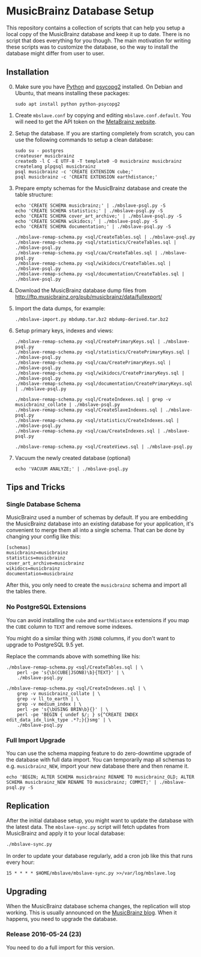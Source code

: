 # MusicBrainz Database Setup

This repository contains a collection of scripts that can help you setup a local
copy of the MusicBrainz database and keep it up to date. There is no script that
does everything for you though. The main motivation for writing these scripts was
to customize the database, so the way to install the database might differ from
user to user.

## Installation

 0. Make sure you have [Python](http://python.org/) and [psycopg2](http://initd.org/psycopg/) installed.
    On Debian and Ubuntu, that means installing these packages:

        sudo apt install python python-psycopg2

 1. Create `mbslave.conf` by copying and editing `mbslave.conf.default`.
    You will need to get the API token on the [MetaBrainz website](https://metabrainz.org/supporters/account-type).

 1. Setup the database. If you are starting completely from scratch,
    you can use the following commands to setup a clean database:

        sudo su - postgres
        createuser musicbrainz
        createdb -l C -E UTF-8 -T template0 -O musicbrainz musicbrainz
        createlang plpgsql musicbrainz
        psql musicbrainz -c 'CREATE EXTENSION cube;'
        psql musicbrainz -c 'CREATE EXTENSION earthdistance;'

 2. Prepare empty schemas for the MusicBrainz database and create the table structure:

        echo 'CREATE SCHEMA musicbrainz;' | ./mbslave-psql.py -S
        echo 'CREATE SCHEMA statistics;' | ./mbslave-psql.py -S
        echo 'CREATE SCHEMA cover_art_archive;' | ./mbslave-psql.py -S
        echo 'CREATE SCHEMA wikidocs;' | ./mbslave-psql.py -S
        echo 'CREATE SCHEMA documentation;' | ./mbslave-psql.py -S

        ./mbslave-remap-schema.py <sql/CreateTables.sql | ./mbslave-psql.py
        ./mbslave-remap-schema.py <sql/statistics/CreateTables.sql | ./mbslave-psql.py
        ./mbslave-remap-schema.py <sql/caa/CreateTables.sql | ./mbslave-psql.py
        ./mbslave-remap-schema.py <sql/wikidocs/CreateTables.sql | ./mbslave-psql.py
        ./mbslave-remap-schema.py <sql/documentation/CreateTables.sql | ./mbslave-psql.py

 3. Download the MusicBrainz database dump files from
    http://ftp.musicbrainz.org/pub/musicbrainz/data/fullexport/

 4. Import the data dumps, for example:

        ./mbslave-import.py mbdump.tar.bz2 mbdump-derived.tar.bz2

 5. Setup primary keys, indexes and views:

        ./mbslave-remap-schema.py <sql/CreatePrimaryKeys.sql | ./mbslave-psql.py
        ./mbslave-remap-schema.py <sql/statistics/CreatePrimaryKeys.sql | ./mbslave-psql.py
        ./mbslave-remap-schema.py <sql/caa/CreatePrimaryKeys.sql | ./mbslave-psql.py
        ./mbslave-remap-schema.py <sql/wikidocs/CreatePrimaryKeys.sql | ./mbslave-psql.py
        ./mbslave-remap-schema.py <sql/documentation/CreatePrimaryKeys.sql | ./mbslave-psql.py

        ./mbslave-remap-schema.py <sql/CreateIndexes.sql | grep -v musicbrainz_collate | ./mbslave-psql.py
        ./mbslave-remap-schema.py <sql/CreateSlaveIndexes.sql | ./mbslave-psql.py
        ./mbslave-remap-schema.py <sql/statistics/CreateIndexes.sql | ./mbslave-psql.py
        ./mbslave-remap-schema.py <sql/caa/CreateIndexes.sql | ./mbslave-psql.py

        ./mbslave-remap-schema.py <sql/CreateViews.sql | ./mbslave-psql.py

 6. Vacuum the newly created database (optional)

        echo 'VACUUM ANALYZE;' | ./mbslave-psql.py

## Tips and Tricks

### Single Database Schema

MusicBrainz used a number of schemas by default. If you are embedding the MusicBrainz database into
an existing database for your application, it's convenient to merge them all into a single schema.
That can be done by changing your config like this:

    [schemas]
    musicbrainz=musicbrainz
    statistics=musicbrainz
    cover_art_archive=musicbrainz
    wikidocs=musicbrainz
    documentation=musicbrainz

After this, you only need to create the `musicbrainz` schema and import all the tables there.

### No PostgreSQL Extensions

You can avoid installing the `cube` and `earthdistance` extensions if you map the `CUBE` column to `TEXT`
and remove some indexes.

You might do a similar thing with `JSONB` columns, if you don't want to upgrade to PostgreSQL 9.5 yet.

Replace the commands above with something like his:

    ./mbslave-remap-schema.py <sql/CreateTables.sql | \
        perl -pe 's{\b(CUBE|JSONB)\b}{TEXT}' | \
        ./mbslave-psql.py

    ./mbslave-remap-schema.py <sql/CreateIndexes.sql | \
        grep -v musicbrainz_collate | \
        grep -v ll_to_earth | \
        grep -v medium_index | \
        perl -pe 's{\bUSING BRIN\b}{}' | \
        perl -pe 'BEGIN { undef $/; } s{^CREATE INDEX edit_data_idx_link_type .*?;}{}smg' | \
        ./mbslave-psql.py

### Full Import Upgrade

You can use the schema mapping feature to do zero-downtime upgrade of the database with full
data import. You can temporarily map all schemas to e.g. `musicbrainz_NEW`, import your new
database there and then rename it.

    echo 'BEGIN; ALTER SCHEMA musicbrainz RENAME TO musicbrainz_OLD; ALTER SCHEMA musicbrainz_NEW RENAME TO musicbrainz; COMMIT;' | ./mbslave-psql.py -S

## Replication

After the initial database setup, you might want to update the database with the latest data.
The `mbslave-sync.py` script will fetch updates from MusicBrainz and apply it to your local database:

```sh
./mbslave-sync.py
```

In order to update your database regularly, add a cron job like this that runs every hour:

```cron
15 * * * * $HOME/mbslave/mbslave-sync.py >>/var/log/mbslave.log
```

## Upgrading

When the MusicBrainz database schema changes, the replication will stop working.
This is usually announced on the [MusicBrainz blog](http://blog.musicbrainz.org/).
When it happens, you need to upgrade the database.

### Release 2016-05-24 (23)

You need to do a full import for this version.
